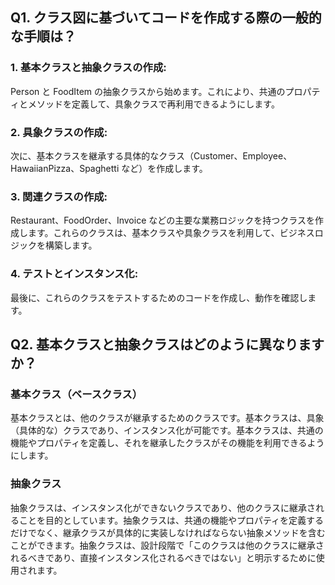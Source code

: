 ## Q1. クラス図に基づいてコードを作成する際の一般的な手順は？

### 1. 基本クラスと抽象クラスの作成:

Person と FoodItem の抽象クラスから始めます。これにより、共通のプロパティとメソッドを定義して、具象クラスで再利用できるようにします。

### 2. 具象クラスの作成:

次に、基本クラスを継承する具体的なクラス（Customer、Employee、HawaiianPizza、Spaghetti など）を作成します。

### 3. 関連クラスの作成:

Restaurant、FoodOrder、Invoice などの主要な業務ロジックを持つクラスを作成します。これらのクラスは、基本クラスや具象クラスを利用して、ビジネスロジックを構築します。

### 4. テストとインスタンス化:

最後に、これらのクラスをテストするためのコードを作成し、動作を確認します。

## Q2. 基本クラスと抽象クラスはどのように異なりますか？

### 基本クラス（ベースクラス）

基本クラスとは、他のクラスが継承するためのクラスです。基本クラスは、具象（具体的な）クラスであり、インスタンス化が可能です。基本クラスは、共通の機能やプロパティを定義し、それを継承したクラスがその機能を利用できるようにします。

### 抽象クラス

抽象クラスは、インスタンス化ができないクラスであり、他のクラスに継承されることを目的としています。抽象クラスは、共通の機能やプロパティを定義するだけでなく、継承クラスが具体的に実装しなければならない抽象メソッドを含むことができます。抽象クラスは、設計段階で「このクラスは他のクラスに継承されるべきであり、直接インスタンス化されるべきではない」と明示するために使用されます。
